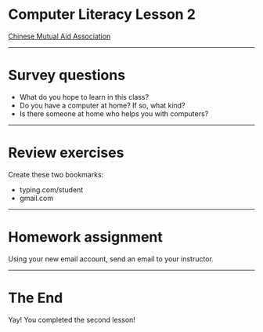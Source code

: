 # Computer Literacy Lesson 2

[Chinese Mutual Aid Association](http://chinesemutualaid.org)

---
# Survey questions

- What do you hope to learn in this class?
- Do you have a computer at home? If so, what kind?
- Is there someone at home who helps you with computers?

---
# Review exercises

Create these two bookmarks:

- typing.com/student
- gmail.com

---
# Homework assignment

Using your new email account, send an email to your instructor.

---
# The End

Yay! You completed the second lesson!

